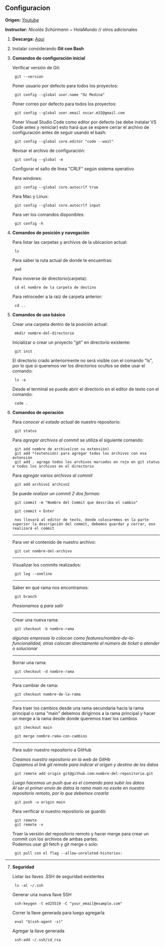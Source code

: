 ## Configuracion

**Origen:** [Youtube](https://git-scm.com/downloads)

**Instructor:** *Nicolás Schürmann* ~ HolaMundo // otros adicionales

1. **Descarga:** [Aquí](https://git-scm.com/downloads)

2. Instalar considerando **Git con Bash**

3. **Comandos de configuración inicial**

    Verificar versión de Git:
    
        git --version

    Poner usuario por defecto para todos los proyectos:

        git config --global user.name "Oz Medina"

    Poner correo por defecto para todos los proyectos:

        git config --global user.email oscar.m32@gmail.com

    Poner Visual Studio Code como editor por defecto (se debe instalar VS Code antes y reiniciar) esto hará que se espere cerrar el archivo de configuración antes de seguir usando el bash:
        
        git config --global core.editor "code --wait" 

    Revisar el archivo de configuración:

        git config --global -e

    Configurar el salto de línea "CRLF" según sistema operativo
    
    Para windows:
        
        git config --global core.autocrlf true

    Para Mac y Linux:

        git config --global core.autocrlf input

    Para ver los comandos disponibles:

        git config -h


4. **Comandos de posición y navegación**

    Para listar las carpetas y archivos de la ubicacion actual:
        
        ls

    Para saber la ruta actual de donde te encuentras:
        
        pwd

    Para moverse de directorio(carpeta):
        
        cd el nombre de la carpeta de destino

    Para retroceder a la raiz de carpeta anterior:

        cd ..

5. **Comandos de uso básico**

    Crear una carpeta dentro de la posición actual:

        mkdir nombre-del-directorio

    Inicializar o crear un proyecto "git" en directorio existente:

        git init

    El directorio crado anteriormente no será visible con el comando "ls", por lo que si queremos ver los directorios ocultos se debe usar el comando:

        ls -a

    Desde el terminal se puede abrir el directorio en el editor de texto con el comando:

        code .

6. **Comandos de operación**

    Para *conocer el estado actual* de nuestro repositorio:

        git status

    Para *agregar archivos al commit* se utiliza el siguiente comando:

        git add nombre de archivo(con su extensión)
        git add *(extensión) para agregar todos los archivos con esa extensión
        git add . agraga todos los archivos marcados en rojo en git status o todos los archivos en el directorio

    Para *agregar varios archivos al commit* 

        git add archivo1 archivo2

    Se puede *realizar un commit 2 dos formas:*

        git commit -m "Nombre del Commit que describa el cambio"
        
        git commit + Enter 
        
        nos llevará al editor de texto, donde colocaremos en la parte superior la descripción del commit, debemos guardar y cerrar, eso realizará el commit
    ---
    Para ver el contenido de nuestro archivo:

        git cat nombre-del-archivo
    ---

    Visualizar los commits realizados:

        git log --oneline

    ---
    Saber en qué rama nos encontramos:

        git branch

    *Presionamos q para salir*

    ---

    Crear una nueva rama:

        git checkout -b nombre-rama

    *algunas empresas lo colocan como features/nombre-de-la-funcionalidad,
    otras colocan directamente el número de ticket a atender o solucionar*

    ---

    Borrar una rama:

        git checkout -d nombre-rama

    ---

    Para cambiar de rama:

        git checkout nombre-de-la-rama
    ---
    
    Para traer los cambios desde una rama secundaria hacia la rama principal o rama "main" debemos dirigirnos a la rama principal y hacer un merge a la rama desde donde queremos traer los cambios

        git checkout main

        git merge nombre-rama-con-cambios
    ---
    
    Para subir nuestro repositorio a GitHub

    *Creamos nuestro repositorio en la web de GitHb*  
    *Copiamos el link git remote para indicar el origen y destino de los datos*
    
        git remote add origin git@github.com:nombre-del-repositorio.git

    *Luego hacemos un push que es el comando para subir los datos*  
    *Al ser el primer envío de datos la rama main no esxite en nuestro repositorio remoto, por lo que debemos crearla*

        git push -u origin main
        
    Para verificar si nuestro repositorio se guardó:
    
        git remote
        git remote -v
        
    Traer la versión del repositorio remoto y hacer merge para crear un commit con los archivos de ambas partes.  
    Podemos usar git fetch y git merge o solo:  
    
        git pull con el flag --allow-unrelated-histories:
    
---
7. **Seguridad**

    Listar las llaves .SSH de seguridad existentes 

        ls -al ~/.ssh

    Generar una nueva llave SSH

        ssh-keygen -t ed25519 -C "your_email@example.com"

    Correr la llave generada para luego agregarla

        eval "$(ssh-agent -s)"
    
    Agregar la llave generada

        ssh-add ~/.ssh/id_rsa



    
